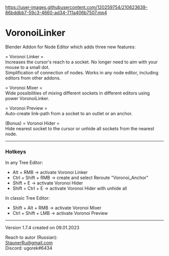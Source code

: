 https://user-images.githubusercontent.com/120259754/210623639-86bddbb7-59c3-4660-ad34-711a406b7507.mp4

# VoronoiLinker
Blender Addon for Node Editor which adds three new features:

= Voronoi Linker =  
Increases the cursor's reach to a socket. No longer need to aim with your mouse to a small dot.  
Simplification of connection of nodes. Works in any node editor, including editors from other addons.  

= Voronoi Mixer =  
Wide possibilities of mixing different sockets in different editors using power VoronoiLinker.

= Voronoi Preview =  
Auto-create link-path from a socket to an outlet or an anchor.

(Bonus) = Voronoi Hider =  
Hide nearest socket to the cursor or unhide all sockets from the nearest node.

---
### Hotkeys

In any Tree Editor:  
 + Alt + RMB  -> activate Voronoi Linker  
 + Ctrl + Shift + RMB -> create and select Reroute "Voronoi_Anchor"
 + Shift + E  -> activate Voronoi Hider  
 + Shift + Ctrl + E  -> activate Voronoi Hider with unhide all  

In classic Tree Editor:  
 + Shift + Alt + RMB -> activate Voronoi Mixer
 + Ctrl + Shift + LMB -> activate Voronoi Preview  

---

Version 1.7.4 created on 09.01.2023

Reach to autor (Russian):  
StaunerRu@gmail.com  
Discord: ugorek#6434

[Email]: StaunerRu@gmail.com
